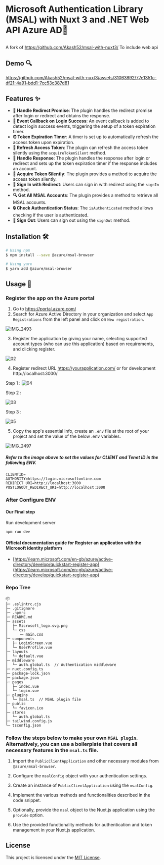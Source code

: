 # Microsoft Authentication Library (MSAL) with Nuxt 3 and .NET Web API Azure AD🚀
##

A fork of 
https://github.com/Akash52/msal-with-nuxt3/
To include web api



## Demo 🔍



https://github.com/Akash52/msal-with-nuxt3/assets/31063892/77e1351c-df21-4a91-bdd1-7cc53c387d81



## Features ✨

- **🔁 Handle Redirect Promise**: The plugin handles the redirect promise after login or redirect and obtains the response.
- **🎉 Event Callback on Login Success**: An event callback is added to detect login success events, triggering the setup of a token expiration timer.
- **⏰ Token Expiration Timer**: A timer is set up to automatically refresh the access token upon expiration.
- **🔄 Refresh Access Token**: The plugin can refresh the access token silently using the `acquireTokenSilent` method.
- **🙌 Handle Response**: The plugin handles the response after login or redirect and sets up the token expiration timer if the response includes an account.
- **🔑 Acquire Token Silently**: The plugin provides a method to acquire the access token silently.
- **🚀 Sign In with Redirect**: Users can sign in with redirect using the `signIn` method.
- **🔍 Get All MSAL Accounts**: The plugin provides a method to retrieve all MSAL accounts.
- **🔒 Check Authentication Status**: The `isAuthenticated` method allows checking if the user is authenticated.
- **👋 Sign Out**: Users can sign out using the `signOut` method.

## Installation 🛠️

```bash
# Using npm
$ npm install --save @azure/msal-browser

# Using yarn
$ yarn add @azure/msal-browser
```

## Usage 🌟

### Register the app on the Azure portal

1. Go to https://portal.azure.com/
2. Search for Azure Active Directory in your organization and select `App Registrations` from the left panel and click on `New registration`.

![IMG_2493](https://github.com/Akash52/msal-with-nuxt3/assets/31063892/8d6de419-63d1-4453-8a1f-61bedf8c719d)


   
3. Register the application by giving your name, selecting supported account types (who can use this application) based on requirements, and clicking register.

![02](https://github.com/Akash52/msal-with-nuxt3/assets/31063892/b12cb01b-2b12-401b-a45b-c6890c265373)

4. Register redirect URL
https://yourapplication.com/ or for development http://localhost:3000/

Step 1 :
![04](https://github.com/Akash52/msal-with-nuxt3/assets/31063892/5cb69b77-8a69-4125-ba4a-8d466deff058)

Step 2 :

![03](https://github.com/Akash52/msal-with-nuxt3/assets/31063892/933027ef-8c58-4648-ab3d-912f4c552d61)

Step 3 :

![05](https://github.com/Akash52/msal-with-nuxt3/assets/31063892/9bc3b61e-6b0e-48af-9702-42055fe0e0ad)

5. Copy the app's essential info, create an `.env` file at the root of your project and set the value of the below .env variables.


![IMG_2497](https://github.com/Akash52/msal-with-nuxt3/assets/31063892/7dbea54b-db0f-44e9-b774-c87e87121301)


##### Refer to the image above to set the values for CLIENT and Tenet ID in the following ENV.

```
CLIENTID=
AUTHORITY=https://login.microsoftonline.com
REDIRECT_URI=http://localhost:3000
POSTLOGOUT_REDIRECT_URI=http://localhost:3000
```

### After Configure ENV

#### Our Final step 

Run development server
```
npm run dev
````

#### Official documentation guide for Register an application with the Microsoft identity platform

- [https://learn.microsoft.com/en-gb/azure/active-directory/develop/quickstart-register-app](https://learn.microsoft.com/en-gb/azure/active-directory/develop/quickstart-register-app)


### Repo Tree

```
📦 
├─ .eslintrc.cjs
├─ .gitignore
├─ .npmrc
├─ README.md
├─ assets
│  ├─ Microsoft_logo.svg.png
│  └─ css
│     └─ main.css
├─ components
│  ├─ LoginScreen.vue
│  └─ UserProfile.vue
├─ layouts
│  └─ default.vue
├─ middleware
│  └─ auth.global.ts  // Authentication middleware
├─ nuxt.config.ts
├─ package-lock.json
├─ package.json
├─ pages
│  ├─ index.vue
│  └─ login.vue
├─ plugins
│  └─ msal.ts  // MSAL plugin file
├─ public
│  └─ favicon.ico
├─ stores
│  └─ auth.global.ts
├─ tailwind.config.js
└─ tsconfig.json
```

### Follow the steps below to make your own `MSAL plugin`. Alternatively, you can use a boilerplate that covers all necessary features in the `msal.ts` file.

1. Import the `PublicClientApplication` and other necessary modules from `@azure/msal-browser`.

2. Configure the `msalConfig` object with your authentication settings.

3. Create an instance of `PublicClientApplication` using the `msalConfig`.

4. Implement the various methods and functionalities described in the code snippet.

5. Optionally, provide the `msal` object to the Nuxt.js application using the `provide` option.

6. Use the provided functionality methods for authentication and token management in your Nuxt.js application.

## License

This project is licensed under the [MIT License](LICENSE).
